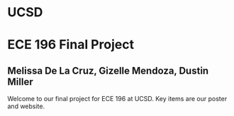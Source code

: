# UCSD
# ECE 196 Final Project
## Melissa De La Cruz, Gizelle Mendoza, Dustin Miller

Welcome to our final project for ECE 196 at UCSD. Key items are our poster and website.

